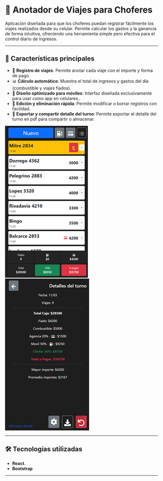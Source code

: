 # 📝 Anotador de Viajes para Choferes

Aplicación diseñada para que los choferes puedan registrar fácilmente los viajes realizados desde su celular. Permite calcular los gastos y la ganancia de forma intuitiva, ofreciendo una herramienta simple pero efectiva para el control diario de ingresos.

---

## 🌟 Características principales

- 🚖 **Registro de viajes**: Permite anotar cada viaje con el importe y forma de pago.
- 📊 **Cálculo automático**: Muestra el total de ingresos y gastos del día (combustible y viajes fiados).
- 📱 **Diseño optimizado para móviles**: Interfaz diseñada exclusivamente para usar como app en celulares..
- 🔄 **Edición y eliminación rápida**: Permite modificar o borrar registros con facilidad.
- 📅 **Exportar y compartir detalle del turno**: Permite exportar el detalle del turno en pdf para compartir o almacenar.

![Registro de viaje](../images/anotador/home.png)   ![Resumen financiero](../images/anotador/detalles.png)  

---

## 🛠️ Tecnologías utilizadas

- **React**.
- **Bootstrap**

---




